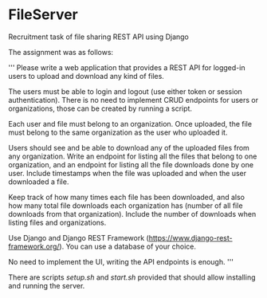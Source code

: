 # FileServer

Recruitment task of file sharing REST API using Django

The assignment was as follows:

'''
Please write a web application that provides a REST API for logged-in users
to upload and download any kind of files.

The users must be able to login and logout (use either token or session
authentication). There is no need to implement CRUD endpoints for users or
organizations, those can be created by running a script.

Each user and file must belong to an organization. Once uploaded, the file must
belong to the same organization as the user who uploaded it.

Users should see and be able to download any of the uploaded files from any
organization. Write an endpoint for listing all the files that belong to one
organization, and an endpoint for listing all the file downloads done by one
user. Include timestamps when the file was uploaded and when the user downloaded
a file.

Keep track of how many times each file has been downloaded, and also how many
total file downloads each organization has (number of all file downloads from
that organization). Include the number of downloads when listing files and
organizations.

Use Django and Django REST Framework (https://www.django-rest-framework.org/).
You can use a database of your choice.

No need to implement the UI, writing the API endpoints is enough.
'''

There are scripts *setup.sh* and *start.sh* provided that should allow installing
and running the server.
